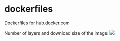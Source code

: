 dockerfiles
===========

Dockerfiles for hub.docker.com

Number of layers and download size of the image:
[![](https://images.microbadger.com/badges/version/inducido/debian.svg)](http://microbadger.com/images/inducido/debian "Get your own version badge on microbadger.com")
